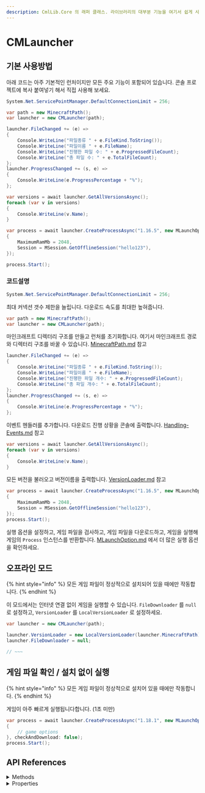 ```yaml
---
description: CmlLib.Core 의 래퍼 클래스. 라이브러리의 대부분 기능을 여기서 쉽게 사용할 수 있습니다.
---
```


# CMLauncher

## 기본 사용방법

아래 코드는 아주 기본적인 런처이지만 모든 주요 기능이 포함되어 있습니다. 콘솔 프로젝트에 복사 붙여넣기 해서 직접 사용해 보세요.

```csharp
System.Net.ServicePointManager.DefaultConnectionLimit = 256;

var path = new MinecraftPath();
var launcher = new CMLauncher(path);

launcher.FileChanged += (e) =>
{
    Console.WriteLine("파일종류 " + e.FileKind.ToString());
    Console.WriteLine("파일이름 " + e.FileName);
    Console.WriteLine("진행한 파일 수: " + e.ProgressedFileCount);
    Console.WriteLine("총 파일 수: " + e.TotalFileCount);
};
launcher.ProgressChanged += (s, e) =>
{
    Console.WriteLine(e.ProgressPercentage + "%");
};

var versions = await launcher.GetAllVersionsAsync();
foreach (var v in versions)
{
    Console.WriteLine(v.Name);
}

var process = await launcher.CreateProcessAsync("1.16.5", new MLaunchOption
{
    MaximumRamMb = 2048,
    Session = MSession.GetOfflineSession("hello123"),
});

process.Start();
```

### 코드설명

```csharp
System.Net.ServicePointManager.DefaultConnectionLimit = 256;
```

최대 커넥션 갯수 제한을 늘립니다. 다운로드 속도를 최대한 높혀줍니다.

```csharp
var path = new MinecraftPath();
var launcher = new CMLauncher(path);
```

마인크래프트 디렉터리 구조를 만들고 런처를 초기화합니다. 여기서 마인크래프트 경로와 디렉터리 구조를 바꿀 수 있습니다. [MinecraftPath.md](MinecraftPath.md "mention") 참고

```csharp
launcher.FileChanged += (e) =>
{
    Console.WriteLine("파일종류 " + e.FileKind.ToString());
    Console.WriteLine("파일이름 " + e.FileName);
    Console.WriteLine("진행한 파일 개수: " + e.ProgressedFileCount);
    Console.WriteLine("총 파일 개수: " + e.TotalFileCount);
};
launcher.ProgressChanged += (s, e) =>
{
    Console.WriteLine(e.ProgressPercentage + "%");
};
```

이벤트 헨들러를 추가합니다. 다운로드 진행 상황을 콘솔에 출력합니다. [Handling-Events.md](Handling-Events.md "mention") 참고

```csharp
var versions = await launcher.GetAllVersionsAsync();
foreach (var v in versions)
{
    Console.WriteLine(v.Name);
}
```

모든 버전을 불러오고 버전이름을 출력합니다. [VersionLoader.md](../more-apis/VersionLoader.md "mention") 참고

```csharp
var process = await launcher.CreateProcessAsync("1.16.5", new MLaunchOption
{
    MaximumRamMb = 2048,
    Session = MSession.GetOfflineSession("hello123"),
});
process.Start();
```

실행 옵션을 설정하고, 게임 파일을 검사하고, 게임 파일을 다운로드하고, 게임을 실행해 게임의 `Process` 인스턴스를 반환합니다. [MLaunchOption.md](MLaunchOption.md "mention") 에서 더 많은 실행 옵션을 확인하세요.

## 오프라인 모드

{% hint style="info" %}
모든 게임 파일이 정상적으로 설치되어 있을 때에만 작동합니다.
{% endhint %}

이 모드에서는 인터넷 연결 없이 게임을 실행할 수 있습니다. `FileDownloader` 를 `null` 로 설정하고, `VersionLoader` 를 `LocalVersionLoader` 로 설정하세요.

```csharp
var launcher = new CMLauncher(path);

launcher.VersionLoader = new LocalVersionLoader(launcher.MinecraftPath);
launcher.FileDownloader = null;

// ~~~
```

## 게임 파일 확인 / 설치 없이 실행

{% hint style="info" %}
모든 게임 파일이 정상적으로 설치어 있을 때에만 작동합니다.
{% endhint %}

게임이 아주 빠르게 실행됩니다합니다. (1초 미만)

```csharp
var process = await launcher.CreateProcessAsync("1.18.1", new MLaunchOption()
{
    // game options
}, checkAndDownload: false);
process.Start();
```

## API References

<details>

<summary>Methods</summary>

**MVersionCollection GetAllVersions()**

Refresh version list and return them.

**async Task GetAllVersionsAsync()**

Async version of `GetAllVersions()`.

**MVersion GetVersion(string versionname)**

Get `MVersion` instance.

**async Task GetVersionAsync(string versionname)**

Get `MVersion` instance asynchronously.

**DownloadFile\[] CheckLostGameFiles(MVersion version)**

Check all game files and return file list that should be downloaded. It checks all game files using `IFileChecker` in `GameFileChekers` property, combines all game files that should be downloaded into array and return array.

**async Task\<DownloadFile\[]> CheckLostGameFilesTaskAsync(MVersion version)**

Asynchronous version of `CheckLostGameFiles` method.

**async Task DownloadGameFiles(DownloadFile\[] files)**

Download `files` using `FileDownloader` property.

**void CheckAndDownload(MVersion version)**

Check all game files and download files.

**async Task CheckAndDownloadAsync(MVersion version)**

Asynchrounous version of `CheckAndDownload` method.

**Process CreateProcess(string versionName, MLaunchOption option, bool checkAndDownload=true)**

Find `versionName` version from `Versions` property, check game files, and return game process.\
If `checkAndDownload` argument is false, It does not check game files.\
This method does not start game process. You should call `Start()` method of process.

**Process CreateProcess(MVersion version, MLaunchOption option, bool checkAndDownload=false)**

Check game files of `version` and return game process. If `checkAndDownload` argument is false, It does not check game files.\
This method does not start game process. You should call `Start()` method of process.

**async Task CreateProcessAsync(string versionName, MLaunchOption option, bool checkAndDownload=false)**

Asynchrounous version of `CreateProcess(string versionName, MLaunchOption option)` method.

**async Task CreateProcessAsync(MVersion version, MLaunchOption option, bool checkAndDownload=false)**

Asynchrounous version of `CreateProcess(MVersion version, MLaunchOption option)` method.

**Process CreateProcess(MLaunchOption option)**

Create game process which game version is `StartVersion` property of `option`. This method does not check and download game files. This method does not start game process. You should call `Start()` method of process.

**async Task CreateProcessAsync(MLaunchOption option)**

Asynchrounous version of `CreateProcess(MLaunchOption option)` method.

**Process CreateProcess(string mcversion, string forgeversion, MLaunchOption option)**

(not stable)

</details>

<details>

<summary>Properties</summary>

**MinecraftPath**

_Type: MinecraftPath_

**Versions**

_Type: MVersionCollection?_

**VersionLoader**

_Type: IVersionLoader_

**GameFileCheckers**

_Type: FileCheckerCollection_

**FileDownloader**

_Type: IDownloader?_

</details>
